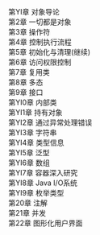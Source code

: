 第YI章 对象导论 <br>
第2章 一切都是对象<br>
第3章 操作符 <br>
第4章 控制执行流程<br>
第5章 初始化与清理(继续)<br>
第6章 访问权限控制<br> 
第7章 复用类 <br>
第8章 多态 <br>
第9章 接口 <br>
第YI0章 内部类 <br>
第YI1章 持有对象 <br>
第YI2章 通过异常处理错误 <br>
第YI3章 字符串 <br>
第YI4章 类型信息 <br>
第YI5章 泛型 <br>
第YI6章 数组<br> 
第YI7章 容器深入研究 <br>
第YI8章 Java I/O系统 <br>
第YI9章 枚举类型<br> 
第20章 注解 <br>
第21章 并发 <br>
第22章 图形化用户界面 <br>
